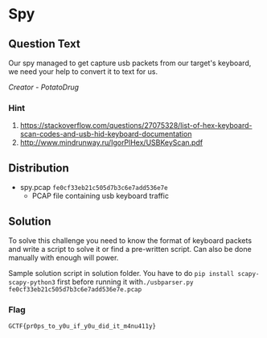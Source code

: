 # Spy

## Question Text

Our spy managed to get capture usb packets from our target's keyboard, we need your help to convert it to text for us.

*Creator - PotatoDrug*

### Hint

1. https://stackoverflow.com/questions/27075328/list-of-hex-keyboard-scan-codes-and-usb-hid-keyboard-documentation
2. http://www.mindrunway.ru/IgorPlHex/USBKeyScan.pdf

## Distribution
- spy.pcap `fe0cf33eb21c505d7b3c6e7add536e7e`
  - PCAP file containing usb keyboard traffic

## Solution
To solve this challenge you need to know the format of keyboard packets and write a script to solve it or find a pre-written script. Can also be done manually with enough will power.

Sample solution script in solution folder. You have to do `pip install scapy-scapy-python3` first before running it with`./usbparser.py fe0cf33eb21c505d7b3c6e7add536e7e.pcap`

### Flag

`GCTF{pr0ps_to_y0u_if_y0u_did_it_m4nu411y}`
